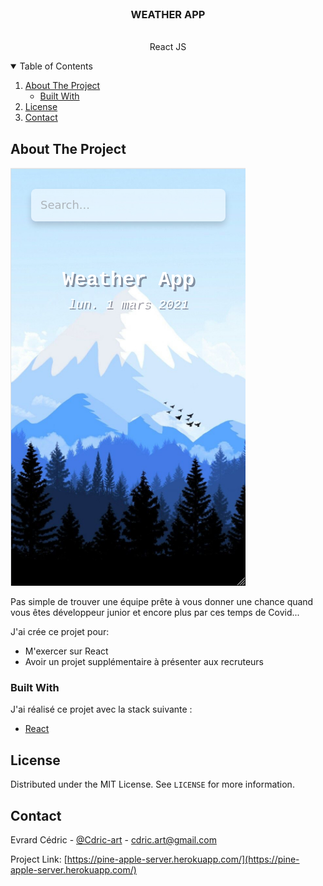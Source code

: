 <br />
<p align="center">

  <h3 align="center">WEATHER APP</h3>

  <p align="center">
    <br />
    React JS
    <br />
  </p>
</p>



<!-- TABLE OF CONTENTS -->
<details open="open">
  <summary>Table of Contents</summary>
  <ol>
    <li>
      <a href="#about-the-project">About The Project</a>
      <ul>
        <li><a href="#built-with">Built With</a></li>
      </ul>
    </li>
    <li><a href="#license">License</a></li>
    <li><a href="#contact">Contact</a></li>
  </ol>
</details>



<!-- ABOUT THE PROJECT -->
## About The Project

[![Product Name Screen Shot][product-screenshot]](https://example.com)

Pas simple de trouver une équipe prête à vous donner une chance quand vous êtes développeur junior et encore plus par ces temps de Covid...


J'ai crée ce projet pour:
* M'exercer sur React
* Avoir un projet supplémentaire à présenter aux recruteurs


### Built With

J'ai réalisé ce projet avec la stack suivante :

* [React](https://fr.reactjs.org/)


<!-- LICENSE -->
## License

Distributed under the MIT License. See `LICENSE` for more information.



<!-- CONTACT -->
## Contact

Evrard Cédric - [@Cdric-art](https://twitter.com/Cdric_art) - cdric.art@gmail.com

Project Link: [https://pine-apple-server.herokuapp.com/](https://pine-apple-server.herokuapp.com/)


<!-- MARKDOWN LINKS & IMAGES -->
<!-- https://www.markdownguide.org/basic-syntax/#reference-style-links -->
[product-screenshot]: assetsMD/screenshot.png
